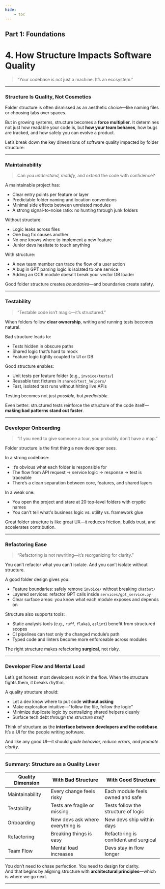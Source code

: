 ```yaml
---
hide:
    - toc
---
```


## Part 1: Foundations

# 4. How Structure Impacts Software Quality

> “Your codebase is not just a machine. It’s an ecosystem.”

---

### Structure Is Quality, Not Cosmetics

Folder structure is often dismissed as an aesthetic choice—like naming files or choosing tabs over spaces.

But in growing systems, structure becomes a **force multiplier**. It determines not just how readable your code is, but **how your team behaves**, how bugs are tracked, and how safely you can evolve a product.

Let’s break down the key dimensions of software quality impacted by folder structure:

---

### Maintainability

> Can you *understand, modify,* and *extend* the code with confidence?

A maintainable project has:

* Clear entry points per feature or layer
* Predictable folder naming and location conventions
* Minimal side effects between unrelated modules
* A strong signal-to-noise ratio: no hunting through junk folders

Without structure:

* Logic leaks across files
* One bug fix causes another
* No one knows where to implement a new feature
* Junior devs hesitate to touch anything

With structure:

* A new team member can trace the flow of a user action
* A bug in GPT parsing logic is isolated to one service
* Adding an OCR module doesn’t break your vector DB loader

Good folder structure creates *boundaries*—and boundaries create safety.

---

### Testability

> “Testable code isn’t magic—it’s structured.”

When folders follow **clear ownership**, writing and running tests becomes natural.

Bad structure leads to:

* Tests hidden in obscure paths
* Shared logic that’s hard to mock
* Feature logic tightly coupled to UI or DB

Good structure enables:

* Unit tests per feature folder (e.g., `invoice/tests/`)
* Reusable test fixtures in `shared/test_helpers/`
* Fast, isolated test runs without hitting live APIs

Testing becomes not just *possible*, but *predictable*.

Even better: structured tests reinforce the structure of the code itself—**making bad patterns stand out faster**.

---

### Developer Onboarding

> “If you need to give someone a tour, you probably don’t have a map.”

Folder structure is the first thing a new developer sees.

In a strong codebase:

* It’s obvious what each folder is responsible for
* The flow from API request → service logic → response → test is traceable
* There’s a clean separation between core, features, and shared layers

In a weak one:

* You open the project and stare at 20 top-level folders with cryptic names
* You can't tell what's business logic vs. utility vs. framework glue

Great folder structure is like great UX—it reduces friction, builds trust, and accelerates contribution.

---

### Refactoring Ease

> “Refactoring is not rewriting—it’s reorganizing for clarity.”

You can’t refactor what you can’t isolate. And you can’t isolate without structure.

A good folder design gives you:

* Feature boundaries: safely remove `invoice/` without breaking `chatbot/`
* Layered services: refactor GPT calls inside `services/gpt_service.py`
* Clear surface areas: you know what each module exposes and depends on

Structure also supports tools:

* Static analysis tools (e.g., `ruff`, `flake8`, `eslint`) benefit from structured scopes
* CI pipelines can test only the changed module’s path
* Typed code and linters become more enforceable across modules

The right structure makes refactoring **surgical**, not risky.

---

### Developer Flow and Mental Load

Let’s get honest: most developers work in the flow. When the structure fights them, it breaks rhythm.

A quality structure should:

* Let a dev know where to put code **without asking**
* Make exploration intuitive—"follow the file, follow the logic"
* Minimize duplicate logic by centralizing shared helpers cleanly
* Surface tech debt *through the structure itself*

Think of structure as the **interface between developers and the codebase**. It’s a UI for the people writing software.

And like any good UI—it should *guide behavior, reduce errors, and promote clarity*.

---

### Summary: Structure as a Quality Lever

| Quality Dimension | With Bad Structure               | With Good Structure                   |
| ----------------- | -------------------------------- | ------------------------------------- |
| Maintainability   | Every change feels risky         | Each module feels owned and safe      |
| Testability       | Tests are fragile or missing     | Tests follow the structure of logic   |
| Onboarding        | New devs ask where everything is | New devs ship within days             |
| Refactoring       | Breaking things is easy          | Refactoring is confident and surgical |
| Team Flow         | Mental load increases            | Devs stay in flow longer              |

You don’t need to chase perfection. You need to design for clarity.  
And that begins by aligning structure with **architectural principles**—which is where we go next.

---
